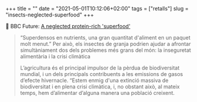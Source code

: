 +++
title = ""
date = "2021-05-01T10:12:06+02:00"
tags = ["retalls"]
slug = "insects-neglected-superfood"
+++

📎 BBC Future: [A neglected protein-rich 'superfood'](https://www.bbc.com/future/article/20210420-the-protein-rich-superfood-most-europeans-wont-eat)

> “Superdensos en nutrients, una gran quantitat d'aliment en un paquet molt menut.” Per això, els insectes de granja podrien ajudar a afrontar simultàniament dos dels problemes més grans del món: la inseguretat alimentària i la crisi climàtica
> 
> L’agricultura és el principal impulsor de la pèrdua de biodiversitat mundial, i un dels principals contribuents a les emissions de gasos d’efecte hivernacle. “Estem enmig d'una extinció massiva de biodiversitat i en plena crisi climàtica, i, no obstant això, al mateix temps, hem d’alimentar d’alguna manera una població creixent.
